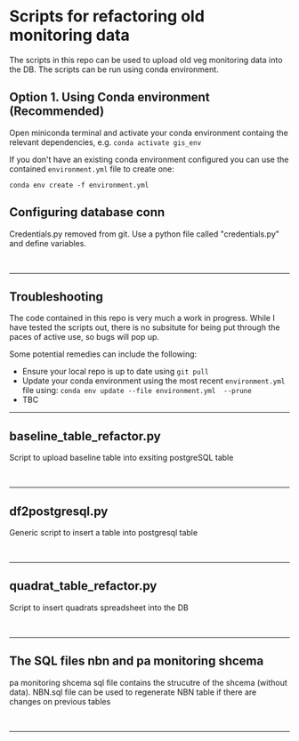 # Scripts for refactoring old monitoring data

The scripts in this repo can be used to upload old veg monitoring data into the DB. The scripts can be run using conda environment.

## Option 1. Using Conda environment (Recommended)

Open miniconda terminal and activate your conda environment containg the relevant dependencies, e.g. `conda activate gis_env`

If you don't have an existing conda environment configured you can use the contained `environment.yml` file to create one:

`conda env create -f environment.yml`

## Configuring database conn

Credentials.py removed from git. Use a python file called "credentials.py" and define variables.

<br>

---

## Troubleshooting

The code contained in this repo is very much a work in progress. While I have tested the scripts out, there is no subsitute for being put through the paces of active use, so bugs will pop up.

Some potential remedies can include the following:

* Ensure your local repo is up to date using `git pull`
* Update your conda environment using the most recent `environment.yml` file using: `conda env update --file environment.yml  --prune`
* TBC

---

## baseline_table_refactor.py

Script to upload baseline table into exsiting postgreSQL table

<br>

---
## df2postgresql.py

Generic script to insert a table into postgresql table

<br>

---
## quadrat_table_refactor.py

Script to insert quadrats spreadsheet into the DB

<br>

---
## The SQL files nbn and pa monitoring shcema

pa monitoring shcema sql file contains the strucutre of the shcema (without data). NBN.sql file can be used to regenerate NBN table if there are changes on previous tables

<br>

---



